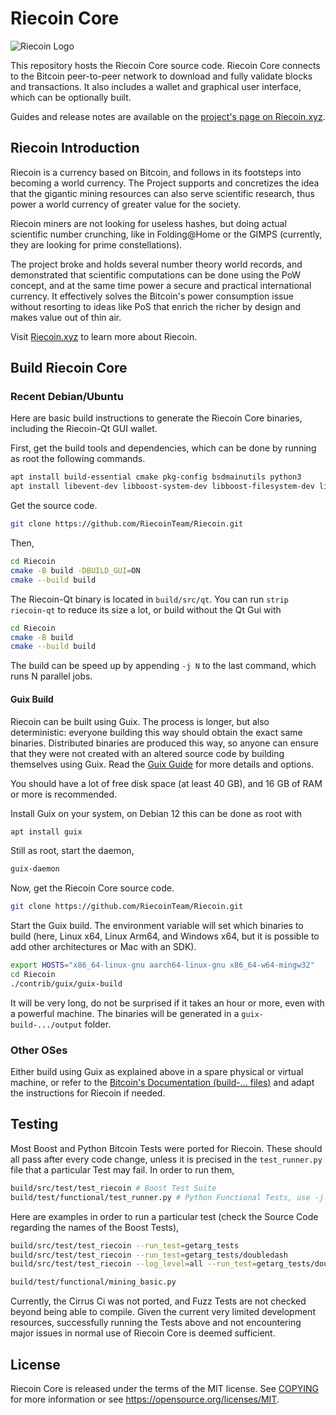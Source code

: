 # Riecoin Core

![Riecoin Logo](https://riecoin.xyz/Logos/Riecoin128.png)

This repository hosts the Riecoin Core source code. Riecoin Core connects to the Bitcoin peer-to-peer network to download and fully validate blocks and transactions. It also includes a wallet and graphical user interface, which can be optionally built.

Guides and release notes are available on the [project's page on Riecoin.xyz](https://riecoin.xyz/Core/).

## Riecoin Introduction

Riecoin is a currency based on Bitcoin, and follows in its footsteps into becoming a world currency. The Project supports and concretizes the idea that the gigantic mining resources can also serve scientific research, thus power a world currency of greater value for the society.

Riecoin miners are not looking for useless hashes, but doing actual scientific number crunching, like in Folding@Home or the GIMPS (currently, they are looking for prime constellations).

The project broke and holds several number theory world records, and demonstrated that scientific computations can be done using the PoW concept, and at the same time power a secure and practical international currency. It effectively solves the Bitcoin's power consumption issue without resorting to ideas like PoS that enrich the richer by design and makes value out of thin air.

Visit [Riecoin.xyz](https://riecoin.xyz/) to learn more about Riecoin.

## Build Riecoin Core

### Recent Debian/Ubuntu

Here are basic build instructions to generate the Riecoin Core binaries, including the Riecoin-Qt GUI wallet.

First, get the build tools and dependencies, which can be done by running as root the following commands.

```bash
apt install build-essential cmake pkg-config bsdmainutils python3
apt install libevent-dev libboost-system-dev libboost-filesystem-dev libboost-test-dev libboost-thread-dev libqt5gui5 libqt5core5a libqt5dbus5 qttools5-dev qttools5-dev-tools libgmp-dev libsqlite3-dev libqrencode-dev
```

Get the source code.

```bash
git clone https://github.com/RiecoinTeam/Riecoin.git
```

Then,

```bash
cd Riecoin
cmake -B build -DBUILD_GUI=ON
cmake --build build
```

The Riecoin-Qt binary is located in `build/src/qt`. You can run `strip riecoin-qt` to reduce its size a lot, or build without the Qt Gui with

```bash
cd Riecoin
cmake -B build
cmake --build build
```

The build can be speed up by appending `-j N` to the last command, which runs N parallel jobs.

#### Guix Build

Riecoin can be built using Guix. The process is longer, but also deterministic: everyone building this way should obtain the exact same binaries. Distributed binaries are produced this way, so anyone can ensure that they were not created with an altered source code by building themselves using Guix. Read the [Guix Guide](contrib/guix/README.md) for more details and options.

You should have a lot of free disk space (at least 40 GB), and 16 GB of RAM or more is recommended.

Install Guix on your system, on Debian 12 this can be done as root with

```bash
apt install guix
```

Still as root, start the daemon,

```bash
guix-daemon
```

Now, get the Riecoin Core source code.

```bash
git clone https://github.com/RiecoinTeam/Riecoin.git
```

Start the Guix build. The environment variable will set which binaries to build (here, Linux x64, Linux Arm64, and Windows x64, but it is possible to add other architectures or Mac with an SDK).

```bash
export HOSTS="x86_64-linux-gnu aarch64-linux-gnu x86_64-w64-mingw32"
cd Riecoin
./contrib/guix/guix-build
```

It will be very long, do not be surprised if it takes an hour or more, even with a powerful machine. The binaries will be generated in a `guix-build-.../output` folder.

### Other OSes

Either build using Guix as explained above in a spare physical or virtual machine, or refer to the [Bitcoin's Documentation (build-... files)](https://github.com/bitcoin/bitcoin/tree/master/doc) and adapt the instructions for Riecoin if needed.

## Testing

Most Boost and Python Bitcoin Tests were ported for Riecoin. These should all pass after every code change, unless it is precised in the `test_runner.py` file that a particular Test may fail. In order to run them,

```bash
build/src/test/test_riecoin # Boost Test Suite
build/test/functional/test_runner.py # Python Functional Tests, use -j N for N jobs
```

Here are examples in order to run a particular test (check the Source Code regarding the names of the Boost Tests),

```bash
build/src/test/test_riecoin --run_test=getarg_tests
build/src/test/test_riecoin --run_test=getarg_tests/doubledash
build/src/test/test_riecoin --log_level=all --run_test=getarg_tests/doubledash

build/test/functional/mining_basic.py
```

Currently, the Cirrus Ci was not ported, and Fuzz Tests are not checked beyond being able to compile. Given the current very limited development resources, successfully running the Tests above and not encountering major issues in normal use of Riecoin Core is deemed sufficient.

## License

Riecoin Core is released under the terms of the MIT license. See [COPYING](COPYING) for more information or see https://opensource.org/licenses/MIT.
